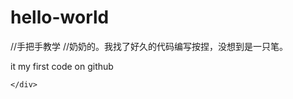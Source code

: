 # hello-world
//手把手教学
//奶奶的。我找了好久的代码编写按捏，没想到是一只笔。
<html>
  <head>
    <title>firstCodeOnGithub</title>
    <meta charset='NTF-8'></meta>
  </head>
  <body>
    <div>
      <p>it my first code on github</p>
         
    </div>
  </body>
</html>
